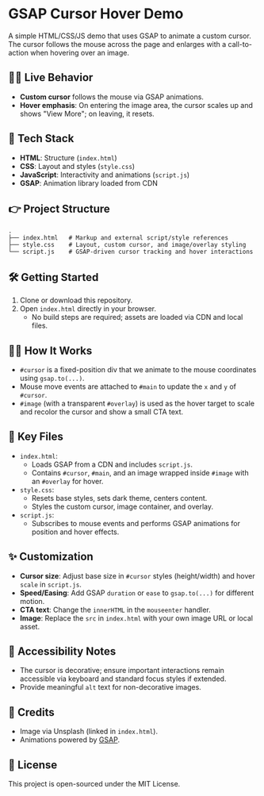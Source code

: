 # GSAP Cursor Hover Demo

A simple HTML/CSS/JS demo that uses GSAP to animate a custom cursor. The cursor follows the mouse across the page and enlarges with a call-to-action when hovering over an image.

## 👩‍💻 Live Behavior
- **Custom cursor** follows the mouse via GSAP animations.
- **Hover emphasis**: On entering the image area, the cursor scales up and shows "View More"; on leaving, it resets.

## 🚀 Tech Stack
- **HTML**: Structure (`index.html`)
- **CSS**: Layout and styles (`style.css`)
- **JavaScript**: Interactivity and animations (`script.js`)
- **GSAP**: Animation library loaded from CDN

## 👉 Project Structure
```
.
├── index.html   # Markup and external script/style references
├── style.css    # Layout, custom cursor, and image/overlay styling
└── script.js    # GSAP-driven cursor tracking and hover interactions
```

## 🛠 Getting Started
1. Clone or download this repository.
2. Open `index.html` directly in your browser.
   - No build steps are required; assets are loaded via CDN and local files.

## 👨‍🏫 How It Works
- `#cursor` is a fixed-position div that we animate to the mouse coordinates using `gsap.to(...)`.
- Mouse move events are attached to `#main` to update the `x` and `y` of `#cursor`.
- `#image` (with a transparent `#overlay`) is used as the hover target to scale and recolor the cursor and show a small CTA text.

## 📂 Key Files
- `index.html`:
  - Loads GSAP from a CDN and includes `script.js`.
  - Contains `#cursor`, `#main`, and an image wrapped inside `#image` with an `#overlay` for hover.
- `style.css`:
  - Resets base styles, sets dark theme, centers content.
  - Styles the custom cursor, image container, and overlay.
- `script.js`:
  - Subscribes to mouse events and performs GSAP animations for position and hover effects.

## ✨ Customization
- **Cursor size**: Adjust base size in `#cursor` styles (height/width) and hover `scale` in `script.js`.
- **Speed/Easing**: Add GSAP `duration` or `ease` to `gsap.to(...)` for different motion.
- **CTA text**: Change the `innerHTML` in the `mouseenter` handler.
- **Image**: Replace the `src` in `index.html` with your own image URL or local asset.

## 🔧 Accessibility Notes
- The cursor is decorative; ensure important interactions remain accessible via keyboard and standard focus styles if extended.
- Provide meaningful `alt` text for non-decorative images.

## 👦 Credits
- Image via Unsplash (linked in `index.html`).
- Animations powered by [GSAP](https://greensock.com/gsap/).

## 📃 License
This project is open-sourced under the MIT License.
